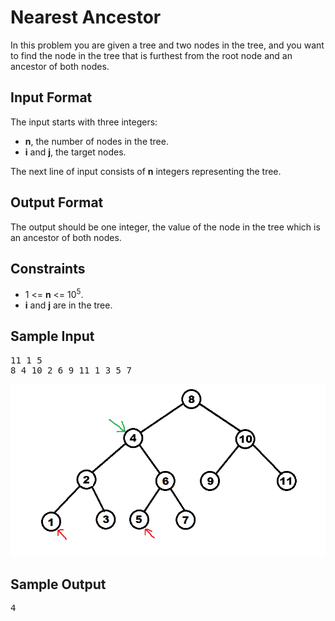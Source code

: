 # Nearest Ancestor

In this problem you are given a tree and two nodes in the tree, and you want to find the node in the tree that is furthest from the root node and an ancestor of both nodes.

## Input Format

The input starts with three integers:

* **n**, the number of nodes in the tree.
* **i** and **j**, the target nodes.

The next line of input consists of **n** integers representing the tree.

## Output Format

The output should be one integer, the value of the node in the tree which is an ancestor of both nodes.

## Constraints

* 1 <= **n** <= 10<sup>5</sup>.
* **i** and **j** are in the tree.

## Sample Input
<pre>
11 1 5  
8 4 10 2 6 9 11 1 3 5 7
</pre>

![ ](graph.png)

## Sample Output
<pre>
4
</pre>

